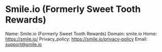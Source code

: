 
# Smile.io (Formerly Sweet Tooth Rewards)

Name: Smile.io (Formerly Sweet Tooth Rewards)
Domain: smile.io
Home: https://smile.io/
Privacy_policy: https://smile.io/privacy-policy
Email: support@smile.io
